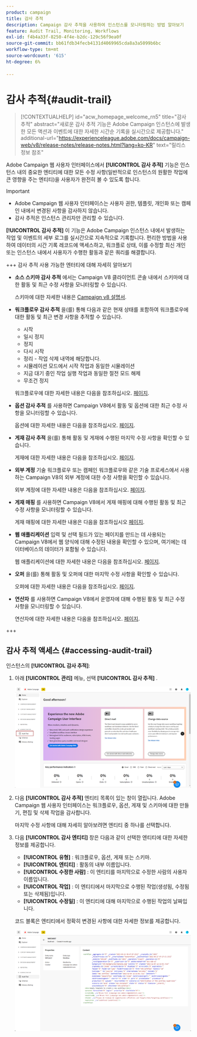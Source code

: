 ```yaml
---
product: campaign
title: 감사 추적
description: Campaign 감사 추적을 사용하여 인스턴스를 모니터링하는 방법 알아보기
feature: Audit Trail, Monitoring, Workflows
exl-id: f4b4a33f-8250-4f4e-b2dc-129c56f9ea0f
source-git-commit: bb61fdb34fecb4131d4069965cda8a3a5099b6bc
workflow-type: tm+mt
source-wordcount: '615'
ht-degree: 6%

---
```


# 감사 추적{#audit-trail}

>[!CONTEXTUALHELP]
>id="acw_homepage_welcome_rn5"
>title="감사 추적"
>abstract="새로운 감사 추적 기능은 Adobe Campaign 인스턴스에 발생한 모든 액션과 이벤트에 대한 자세한 시간순 기록을 실시간으로 제공합니다."
>additional-url="https://experienceleague.adobe.com/docs/campaign-web/v8/release-notes/release-notes.html?lang=ko-KR" text="릴리스 정보 참조"


Adobe Campaign 웹 사용자 인터페이스에서 **[!UICONTROL 감사 추적]** 기능은 인스턴스 내의 중요한 엔티티에 대한 모든 수정 사항(일반적으로 인스턴스의 원활한 작업에 큰 영향을 주는 엔티티)을 사용자가 완전히 볼 수 있도록 합니다.

>[!IMPORTANT]
>
>* Adobe Campaign 웹 사용자 인터페이스는 사용자 권한, 템플릿, 개인화 또는 캠페인 내에서 변경된 사항을 감사하지 않습니다.
>* 감사 추적은 인스턴스 관리자만 관리할 수 있습니다.

**[!UICONTROL 감사 추적]** 이 기능은 Adobe Campaign 인스턴스 내에서 발생하는 작업 및 이벤트의 세부 로그를 실시간으로 지속적으로 기록합니다. 편리한 방법을 사용하여 데이터의 시간 기록 레코드에 액세스하고, 워크플로 상태, 이를 수정할 최신 개인 또는 인스턴스 내에서 사용자가 수행한 활동과 같은 쿼리를 해결합니다.

+++ 감사 추적 사용 가능한 엔터티에 대해 자세히 알아보기

* **소스 스키마 감사 추적** 에서는 Campaign V8 클라이언트 콘솔 내에서 스키마에 대한 활동 및 최근 수정 사항을 모니터링할 수 있습니다.

  스키마에 대한 자세한 내용은 [Campaign v8 설명서](https://experienceleague.adobe.com/en/docs/campaign/campaign-v8/developer/shemas-forms/schemas).

* **워크플로우 감사 추적** 을(를) 통해 다음과 같은 현재 상태를 포함하여 워크플로우에 대한 활동 및 최근 변경 사항을 추적할 수 있습니다.

   * 시작
   * 일시 정지
   * 정지
   * 다시 시작
   * 정리 - 작업 삭제 내역에 해당합니다.
   * 시뮬레이션 모드에서 시작 작업과 동일한 시뮬레이션
   * 지금 대기 중인 작업 실행 작업과 동일한 절전 모드 해제
   * 무조건 정지

  워크플로우에 대한 자세한 내용은 다음을 참조하십시오. [페이지](../workflows/gs-workflows.md).

* **옵션 감사 추적** 를 사용하면 Campaign V8에서 활동 및 옵션에 대한 최근 수정 사항을 모니터링할 수 있습니다.

  옵션에 대한 자세한 내용은 다음을 참조하십시오. [페이지](https://experienceleague.adobe.com/en/docs/campaign-classic/using/installing-campaign-classic/appendices/configuring-campaign-options).

* **게재 감사 추적** 을(를) 통해 활동 및 게재에 수행된 마지막 수정 사항을 확인할 수 있습니다.

  게재에 대한 자세한 내용은 다음을 참조하십시오. [페이지](../msg/gs-deliveries.md).

* **외부 계정** 기술 워크플로우 또는 캠페인 워크플로우와 같은 기술 프로세스에서 사용하는 Campaign V8의 외부 계정에 대한 수정 사항을 확인할 수 있습니다.

  외부 계정에 대한 자세한 내용은 다음을 참조하십시오. [페이지](https://experienceleague.adobe.com/en/docs/campaign/campaign-v8/config/configuration/external-accounts).

* **게재 매핑** 를 사용하면 Campaign V8에서 게재 매핑에 대해 수행된 활동 및 최근 수정 사항을 모니터링할 수 있습니다.

  게재 매핑에 대한 자세한 내용은 다음을 참조하십시오 [페이지](https://experienceleague.adobe.com/en/docs/campaign/campaign-v8/audience/add-profiles/target-mappings).

* **웹 애플리케이션** 입력 및 선택 필드가 있는 페이지를 만드는 데 사용되는 Campaign V8에서 웹 양식에 대해 수정된 내용을 확인할 수 있으며, 여기에는 데이터베이스의 데이터가 포함될 수 있습니다.

  웹 애플리케이션에 대한 자세한 내용은 다음을 참조하십시오. [페이지](https://experienceleague.adobe.com/en/docs/campaign/campaign-v8/content/webapps).

* **오퍼** 을(를) 통해 활동 및 오퍼에 대한 마지막 수정 사항을 확인할 수 있습니다.

  오퍼에 대한 자세한 내용은 다음을 참조하십시오. [페이지](../msg/offers.md).

* **연산자** 를 사용하면 Campaign V8에서 운영자에 대해 수행된 활동 및 최근 수정 사항을 모니터링할 수 있습니다.

  연산자에 대한 자세한 내용은 다음을 참조하십시오. [페이지](https://experienceleague.adobe.com/en/docs/campaign/campaign-v8/offers/interaction-settings/interaction-operators).

+++

## 감사 추적 액세스 {#accessing-audit-trail}

인스턴스의 **[!UICONTROL 감사 추적]**:

1. 아래 **[!UICONTROL 관리]** 메뉴, 선택 **[!UICONTROL 감사 추적]** .

   ![](assets/audit-trail-1.png)

1. 다음 **[!UICONTROL 감사 추적]** 엔티티 목록이 있는 창이 열립니다. Adobe Campaign 웹 사용자 인터페이스는 워크플로우, 옵션, 게재 및 스키마에 대한 만들기, 편집 및 삭제 작업을 감사합니다.

   마지막 수정 사항에 대해 자세히 알아보려면 엔티티 중 하나를 선택합니다.

1. 다음 **[!UICONTROL 감사 엔티티]** 창은 다음과 같이 선택한 엔티티에 대한 자세한 정보를 제공합니다.

   * **[!UICONTROL 유형]** : 워크플로우, 옵션, 게재 또는 스키마.
   * **[!UICONTROL 엔티티]** : 활동의 내부 이름입니다.
   * **[!UICONTROL 수정한 사람]** : 이 엔티티를 마지막으로 수정한 사람의 사용자 이름입니다.
   * **[!UICONTROL 작업]** : 이 엔티티에서 마지막으로 수행된 작업(생성됨, 수정됨 또는 삭제됨)입니다.
   * **[!UICONTROL 수정일]** : 이 엔티티에 대해 마지막으로 수행된 작업의 날짜입니다.

   코드 블록은 엔티티에서 정확히 변경된 사항에 대한 자세한 정보를 제공합니다.

   ![](assets/audit-trail-2.png)
